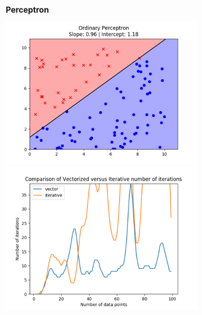 ## Perceptron
![alt text](https://github.com/hgrov52/ML-Models/blob/master/Images/Perceptron/perceptron.png)
![alt text](https://github.com/hgrov52/ML-Models/blob/master/Images/Perceptron/perceptron_iteration_comparison.png)

